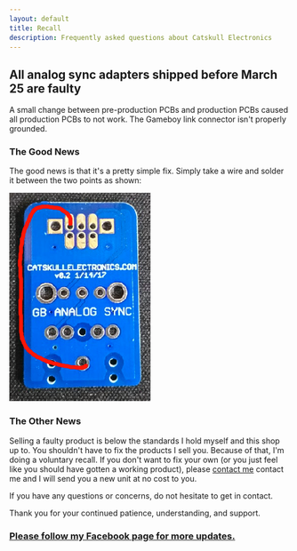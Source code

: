```yaml
---
layout: default
title: Recall
description: Frequently asked questions about Catskull Electronics
---
```

## All analog sync adapters shipped before March 25 are faulty

A small change between pre-production PCBs and production PCBs caused all production PCBs to not work. The Gameboy link connector isn't properly grounded.

### The Good News

The good news is that it's a pretty simple fix. Simply take a wire and solder it between the two points as shown:

<img src="/public/images/analogfix.png" alt="Fix for analog sync pcb">

### The Other News

Selling a faulty product is below the standards I hold myself and this shop up to. You shouldn't have to fix the products I sell you. Because of that, I'm doing a voluntary recall. If you don't want to fix your own (or you just feel like you should have gotten a working product), please <a href="mailto:support@catskullelectronics.com?subject=Analog Sync Replacement">contact me</a> contact me and I will send you a new unit at no cost to you.

If you have any questions or concerns, do not hesitate to get in contact.

Thank you for your continued patience, understanding, and support.

### [Please follow my Facebook page for more updates.](https://www.facebook.com/catskullelectronics)

